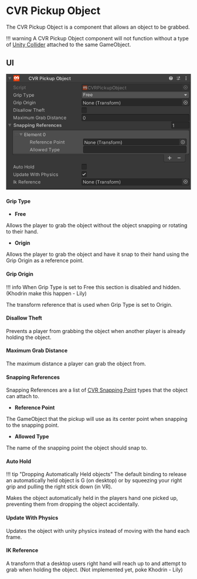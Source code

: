# CVR Pickup Object <div class="whitelisted" data-list="WP"></div>
The CVR Pickup Object is a component that allows an object to be grabbed.

!!! warning
	 A CVR Pickup Object component will not function without a type of [Unity Collider](https://docs.unity3d.com/2021.3/Documentation/Manual/primitive-colliders.html) attached to the same GameObject.

## UI
![](../../assets/images/compdoc/CVRPickupObjectMenu.png)

#### Grip Type

- **Free**

Allows the player to grab the object without the object snapping or rotating to their hand.

- **Origin**

Allows the player to grab the object and have it snap to their hand using the Grip Origin as a reference point.

#### Grip Origin

!!! info
	When Grip Type is set to Free this section is disabled and hidden. (Khodrin make this happen - Lily)

The transform reference that is used when Grip Type is set to Origin.

#### Disallow Theft

Prevents a player from grabbing the object when another player is already holding the object.

#### Maximum Grab Distance

The maximum distance a player can grab the object from.

#### Snapping References

Snapping References are a list of [CVR Snapping Point](CVRSnappingPoint.md) types that the object can attach to.

 - **Reference Point**

The GameObject that the pickup will use as its center point when snapping to the snapping point.

- **Allowed Type**

The name of the snapping point the object should snap to.

#### Auto Hold

!!! tip "Dropping Automatically Held objects"
	The default binding to release an automatically held object is G (on desktop) or by squeezing your right grip and pulling the right stick down (in VR).

Makes the object automatically held in the players hand one picked up, preventing them from dropping the object accidentally.

#### Update With Physics

Updates the object with unity physics instead of moving with the hand each frame.

#### IK Reference

A transform that a desktop users right hand will reach up to and attempt to grab when holding the object. (Not implemented yet, poke Khodrin - Lily)